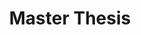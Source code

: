 ---
layout: page
title: Master Thesis
description: Engineering nanoporous substrates to fine-tune T cell activation
img: assets/img/MSc_pores.jpg
importance: 1
category: scientific writing
redirect: /assets/pdf/MSc_thesis.pdf
---